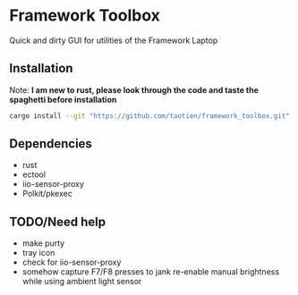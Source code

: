 # Framework Toolbox

Quick and dirty GUI for utilities of the Framework Laptop

## Installation

Note: **I am new to rust, please look through the code and taste the spaghetti
before installation**

```sh
cargo install --git "https://github.com/taotien/framework_toolbox.git"
```

## Dependencies

- rust
- ectool
- iio-sensor-proxy
- Polkit/pkexec

## TODO/Need help

- make purty
- tray icon
- check for iio-sensor-proxy
- somehow capture F7/F8 presses to jank re-enable manual brightness while using
  ambient light sensor
